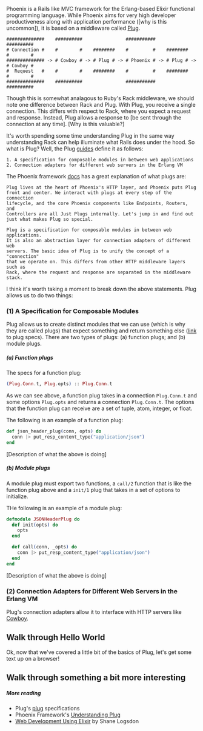 Phoenix is a Rails like MVC framework for the Erlang-based Elixir functional programming language. While Phoenix aims for very high developer productiveness along with application performance ([why is this uncommon]), it is based on a middleware called [Plug](https://github.com/elixir-lang/plug).

```
##############    ##########                ###########                ##########
# Connection #    #        #    ########    #         #    ########    #        #
############## -> # Cowboy # -> # Plug # -> # Phoenix # -> # Plug # -> # Cowboy #
#  Request   #    #        #    ########    #         #    ########    #        #
##############    ##########                ###########                ##########
```

Though this is somewhat analagous to Ruby's Rack middleware, we should note one difference between Rack and Plug. With Plug, you receive a single connection. This differs with respect to Rack, where you expect a request and response. Instead, Plug allows a response to [be sent through the connection at any time]. [Why is this valuable?]

It's worth spending some time understanding Plug in the same way understanding Rack can help illuminate what Rails does under the hood. So what is Plug? Well, the Plug [guides](https://github.com/elixir-lang/plug) define it as follows:

```
1. A specification for composable modules in between web applications
2. Connection adapters for different web servers in the Erlang VM
```

The Phoenix framework [docs](http://www.phoenixframework.org/v0.11.0/docs/understanding-plug) has a great explanation of what plugs are:

```
Plug lives at the heart of Phoenix's HTTP layer, and Phoenix puts Plug
front and center. We interact with plugs at every step of the connection
lifecycle, and the core Phoenix components like Endpoints, Routers, and
Controllers are all Just Plugs internally. Let's jump in and find out
just what makes Plug so special.

Plug is a specification for composable modules in between web applications.
It is also an abstraction layer for connection adapters of different web
servers. The basic idea of Plug is to unify the concept of a "connection"
that we operate on. This differs from other HTTP middleware layers such as
Rack, where the request and response are separated in the middleware stack.
```

I think it's worth taking a moment to break down the above statements. Plug allows us to do two things:

### (1) A Specification for Composable Modules

Plug allows us to create distinct modules that we can use (which is why they are called plugs) that expect something and return something else ([link](https://github.com/elixir-lang/plug/blob/master/lib/plug.ex#L3-L21) to plug specs). There are two types of plugs: (a) function plugs; and (b) module plugs.

##### (a) Function plugs

The specs for a function plug:

```elixir
(Plug.Conn.t, Plug.opts) :: Plug.Conn.t
```

As we can see above, a function plug takes in a connection `Plug.Conn.t` and some options `Plug.opts` and returns a connection `Plug.Conn.t`. The options that the function plug can receive are a set of tuple, atom, integer, or float.

The following is an example of a function plug:

```elixir
def json_header_plug(conn, opts) do
  conn |> put_resp_content_type("application/json")
end
```

[Description of what the above is doing]

##### (b) Module plugs

A module plug must export two functions, a `call/2` function that is like the function plug above and a `init/1` plug that takes in a set of options to initialize.

THe following is an example of a module plug:

```elixir
defmodule JSONHeaderPlug do
  def init(opts) do
    opts
  end

  def call(conn, _opts) do
    conn |> put_resp_content_type("application/json")
  end
end
```

[Description of what the above is doing]

### (2) Connection Adapters for Different Web Servers in the Erlang VM

Plug's connection adapters allow it to interface with HTTP servers like [Cowboy](https://github.com/ninenines/cowboy).

## Walk through Hello World

Ok, now that we've covered a little bit of the basics of Plug, let's get some text up on a browser!

## Walk through something a bit more interesting

##### More reading
* Plug's [plug](https://github.com/elixir-lang/plug/blob/master/lib/plug.ex#L3-L21) specifications
* Phoenix Framework's [Understanding Plug](http://www.phoenixframework.org/v0.11.0/docs/understanding-plug)
* [Web Development Using Elixir](https://leanpub.com/web-development-using-elixir/read) by Shane Logsdon
